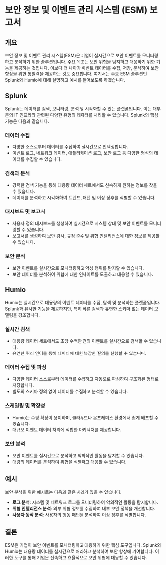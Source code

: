 # 보안 정보 및 이벤트 관리 시스템 (ESM) 보고서

## 개요
보안 정보 및 이벤트 관리 시스템(ESM)은 기업이 실시간으로 보안 이벤트를 모니터링하고 분석하기 위한 솔루션입니다. 주요 목표는 보안 위협을 탐지하고 대응하기 위한 기능을 제공하는 것입니다. 이보다 더 나아가 이벤트 데이터를 수집, 저장, 분석하여 보안 향상을 위한 통찰력을 제공하는 것도 중요합니다. 여기서는 주요 ESM 솔루션인 Splunk와 Humio에 대해 설명하고 예시를 들어보도록 하겠습니다.

## Splunk
Splunk는 데이터를 검색, 모니터링, 분석 및 시각화할 수 있는 플랫폼입니다. 이는 대부분의 IT 인프라와 관련된 다양한 유형의 데이터를 처리할 수 있습니다. Splunk의 핵심 기능은 다음과 같습니다.

### 데이터 수집
- 다양한 소스로부터 데이터를 수집하여 실시간으로 인덱싱합니다.
- 이벤트 로그, 네트워크 데이터, 애플리케이션 로그, 보안 로그 등 다양한 형식의 데이터를 수집할 수 있습니다.

### 검색과 분석
- 강력한 검색 기능을 통해 대용량 데이터 세트에서도 신속하게 원하는 정보를 찾을 수 있습니다.
- 데이터를 분석하고 시각화하여 트렌드, 패턴 및 이상 징후를 식별할 수 있습니다.

### 대시보드 및 보고서
- 사용자 정의 대시보드를 생성하여 실시간으로 시스템 상태 및 보안 이벤트를 모니터링할 수 있습니다.
- 보고서를 생성하여 보안 감사, 규정 준수 및 위협 인텔리전스에 대한 정보를 제공할 수 있습니다.

### 보안 분석
- 보안 이벤트를 실시간으로 모니터링하고 악성 행위를 탐지할 수 있습니다.
- 보안 데이터를 분석하여 위협에 대한 인사이트를 도출하고 대응할 수 있습니다.

## Humio
Humio는 실시간으로 대용량의 이벤트 데이터를 수집, 탐색 및 분석하는 플랫폼입니다. Splunk과 유사한 기능을 제공하지만, 특히 빠른 검색과 유연한 스키마 없는 데이터 모델링을 강조합니다.

### 실시간 검색
- 대용량 데이터 세트에서도 초당 수백만 건의 이벤트를 실시간으로 검색할 수 있습니다.
- 유연한 쿼리 언어를 통해 데이터에 대한 복잡한 질의를 실행할 수 있습니다.

### 데이터 수집 및 파싱
- 다양한 데이터 소스로부터 데이터를 수집하고 자동으로 파싱하여 구조화된 형태로 저장합니다.
- 별도의 스키마 정의 없이 데이터를 수집하고 분석할 수 있습니다.

### 스케일링 및 확장성
- Humio는 수평 확장이 용이하며, 클라우드나 온프레미스 환경에서 쉽게 배포할 수 있습니다.
- 대규모 이벤트 데이터 처리에 적합한 아키텍처를 제공합니다.

### 보안 분석
- 보안 이벤트를 실시간으로 분석하고 악의적인 활동을 탐지할 수 있습니다.
- 대량의 데이터를 분석하여 위협을 식별하고 대응할 수 있습니다.

## 예시
보안 분석을 위한 예시로는 다음과 같은 사례가 있을 수 있습니다.

- **로그 분석**: 시스템 및 네트워크 로그를 모니터링하여 악의적인 활동을 탐지합니다.
- **위협 인텔리전스 분석**: 외부 위협 정보를 수집하여 내부 보안 정책을 개선합니다.
- **사용자 동작 분석**: 사용자의 행동 패턴을 분석하여 이상 징후를 식별합니다.

## 결론
ESM은 기업이 보안 이벤트를 모니터링하고 대응하기 위한 핵심 도구입니다. Splunk와 Humio는 대용량 데이터를 실시간으로 처리하고 분석하여 보안 향상에 기여합니다. 이러한 도구를 통해 기업은 신속하고 효율적으로 보안 위협에 대응할 수 있습니다.
